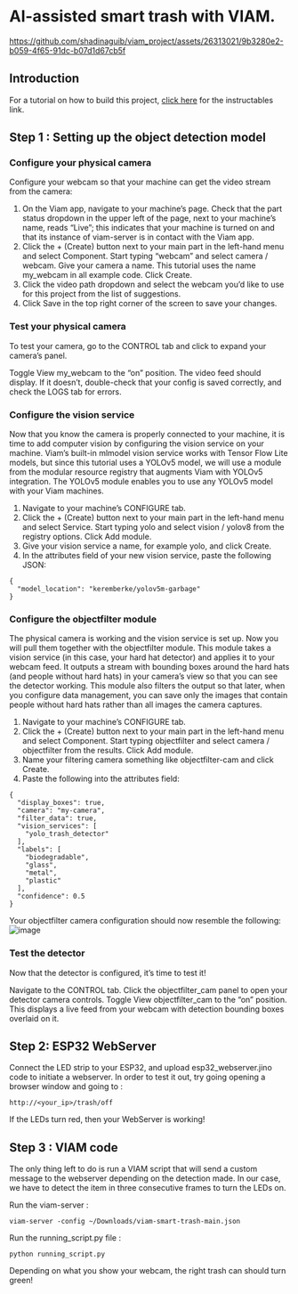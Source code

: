 # AI-assisted smart trash with VIAM.

https://github.com/shadinaguib/viam_project/assets/26313021/9b3280e2-b059-4f65-91dc-b07d1d67cb5f

## Introduction 

For a tutorial on how to build this project, [click here](https://www.instructables.com/Build-an-AI-Assisted-Smart-Trash-System-With-VIAM/) for the instructables link.

## Step 1 : Setting up the object detection model
### Configure your physical camera
Configure your webcam so that your machine can get the video stream from the camera:

1. On the Viam app, navigate to your machine’s page. Check that the part status dropdown in the upper left of the page, next to your machine’s name, reads “Live”; this indicates that your machine is turned on and that its instance of viam-server is in contact with the Viam app.
2. Click the + (Create) button next to your main part in the left-hand menu and select Component. Start typing “webcam” and select camera / webcam. Give your camera a name. This tutorial uses the name my_webcam in all example code. Click Create.
3. Click the video path dropdown and select the webcam you’d like to use for this project from the list of suggestions.
4. Click Save in the top right corner of the screen to save your changes.

### Test your physical camera
To test your camera, go to the CONTROL tab and click to expand your camera’s panel.

Toggle View my_webcam to the “on” position. The video feed should display. If it doesn’t, double-check that your config is saved correctly, and check the LOGS tab for errors.

### Configure the vision service
Now that you know the camera is properly connected to your machine, it is time to add computer vision by configuring the vision service on your machine. Viam’s built-in mlmodel vision service works with Tensor Flow Lite models, but since this tutorial uses a YOLOv5 model, we will use a module from the modular resource registry that augments Viam with YOLOv5 integration. The YOLOv5 module enables you to use any YOLOv5 model with your Viam machines.

1. Navigate to your machine’s CONFIGURE tab.
2. Click the + (Create) button next to your main part in the left-hand menu and select Service. Start typing yolo and select vision / yolov8 from the registry options. Click Add module.
3. Give your vision service a name, for example yolo, and click Create.
4. In the attributes field of your new vision service, paste the following JSON:
```
{
  "model_location": "keremberke/yolov5m-garbage"
}
```
### Configure the objectfilter module
The physical camera is working and the vision service is set up. Now you will pull them together with the objectfilter module. This module takes a vision service (in this case, your hard hat detector) and applies it to your webcam feed. It outputs a stream with bounding boxes around the hard hats (and people without hard hats) in your camera’s view so that you can see the detector working. This module also filters the output so that later, when you configure data management, you can save only the images that contain people without hard hats rather than all images the camera captures.

1. Navigate to your machine’s CONFIGURE tab.
2. Click the + (Create) button next to your main part in the left-hand menu and select Component. Start typing objectfilter and select camera / objectfilter from the results. Click Add module.
3. Name your filtering camera something like objectfilter-cam and click Create.
4. Paste the following into the attributes field:
```
{
  "display_boxes": true,
  "camera": "my-camera",
  "filter_data": true,
  "vision_services": [
    "yolo_trash_detector"
  ],
  "labels": [
    "biodegradable",
    "glass",
    "metal",
    "plastic"
  ],
  "confidence": 0.5
}
```
Your objectfilter camera configuration should now resemble the following:
![image](https://github.com/shadinaguib/viam_project/assets/26313021/8de8d15a-aaf3-4b15-bd2d-f50d56b38e57)


### Test the detector 
Now that the detector is configured, it’s time to test it!

Navigate to the CONTROL tab.
Click the objectfilter_cam panel to open your detector camera controls.
Toggle View objectfilter_cam to the “on” position. This displays a live feed from your webcam with detection bounding boxes overlaid on it.

## Step 2: ESP32 WebServer
Connect the LED strip to your ESP32, and upload esp32_webserver.jino code to initiate a webserver.
In order to test it out, try going opening a browser window and going to :
```
http://<your_ip>/trash/off
```
If the LEDs turn red, then your WebServer is working!

## Step 3 : VIAM code
The only thing left to do is run a VIAM script that will send a custom message to the webserver depending on the detection made. In our case, we have to detect the item in three consecutive frames to turn the LEDs on.

Run the viam-server : 
```
viam-server -config ~/Downloads/viam-smart-trash-main.json
```

Run the running_script.py file : 
```
python running_script.py
```
Depending on what you show your webcam, the right trash can should turn green!
